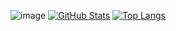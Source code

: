 ![image]([https://upload.wikimedia.org/wikipedia/commons/thu…O_C%2B%2B_Logo.svg/120px-ISO_C%2B%2B_Logo.svg.png](https://ru.wikipedia.org/wiki/C%2B%2B#/media/Файл:ISO_C++_Logo.svg))
[![GitHub Stats](https://github-readme-stats.vercel.app/api?username=ScriptScorpion&show_icons=true&theme=tokyonight)](https://github.com/anuraghazra/github-readme-stats)
[![Top Langs](https://github-readme-stats.vercel.app/api/top-langs/?username=ScriptScorpion&layout=compact&theme=tokyonight)](https://github.com/anuraghazra/github-readme-stats)
